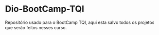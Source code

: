 # Dio-BootCamp-TQI
 Repositório usado para o BootCamp TQI, aqui esta salvo todos os projetos que serão feitos nesses curso.
